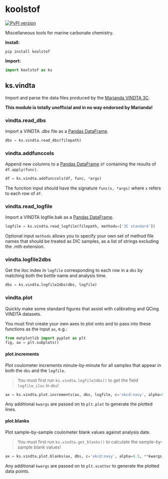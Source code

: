 # koolstof

[![PyPI version](https://badge.fury.io/py/koolstof.svg)](https://badge.fury.io/py/koolstof)

Miscellaneous tools for marine carbonate chemistry.

**Install:**

    pip install koolstof

**Import:**

```python
import koolstof as ks
```

## ks.vindta

Import and parse the data files produced by the [Marianda VINDTA 3C](http://www.marianda.com/index.php?site=products&subsite=vindta3c).

**This module is totally unofficial and in no way endorsed by Marianda!**

### vindta.read_dbs

Import a VINDTA .dbs file as a [Pandas DataFrame](https://pandas.pydata.org/pandas-docs/stable/reference/api/pandas.DataFrame.html).

```python
dbs = ks.vindta.read_dbs(filepath)
```

### vindta.addfunccols

Append new columns to a [Pandas DataFrame](https://pandas.pydata.org/pandas-docs/stable/reference/api/pandas.DataFrame.html) `df` containing the results of `df.apply(func)`.

```python
df = ks.vindta.addfunccols(df, func, *args)
```

The function input should have the signature `func(x, *args)` where `x` refers to each row of `df`.

### vindta.read_logfile

Import a VINDTA logfile.bak as a [Pandas DataFrame](https://pandas.pydata.org/pandas-docs/stable/reference/api/pandas.DataFrame.html).

```python
logfile = ks.vindta.read_logfile(filepath, methods=['3C standard'])
```

Optional input `methods` allows you to specify your own set of method file names that should be treated as DIC samples, as a list of strings excluding the .mth extension.

### vindta.logfile2dbs

Get the iloc index in `logfile` corresponding to each row in a `dbs` by matching both the bottle name and analysis time.

```python
dbs = ks.vindta.logfile2dbs(dbs, logfile)
```

### vindta.plot

Quickly make some standard figures that assist with calibrating and QCing VINDTA datasets.

You must first create your own axes to plot onto and to pass into these functions as the input `ax`, e.g.:

```python
from matplotlib import pyplot as plt
fig, ax = plt.subplots()
```

#### plot.increments

Plot coulometer increments minute-by-minute for all samples that appear in both the `dbs` and the `logfile`.

> You must first run `ks.vindta.logfile2dbs()` to get the field `logfile_iloc` in `dbs`!

```python
ax = ks.vindta.plot.increments(ax, dbs, logfile, c='xkcd:navy', alpha=0.25, **kwargs)
```

Any additional `kwargs` are passed on to `plt.plot` to generate the plotted lines.

#### plot.blanks

Plot sample-by-sample coulometer blank values against analysis date.

> You must first run `ks.vindta.get_blanks()` to calculate the sample-by-sample blank values!

```python
ax = ks.vindta.plot.blanks(ax, dbs, c='xkcd:navy', alpha=0.5, **kwargs)
```

Any additional `kwargs` are passed on to `plt.scatter` to generate the plotted data points.

